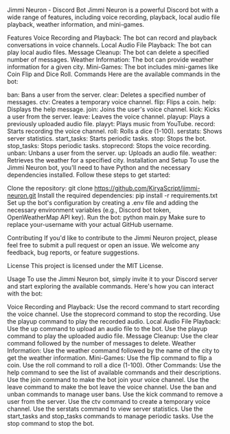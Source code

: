 Jimmi Neuron - Discord Bot
Jimmi Neuron is a powerful Discord bot with a wide range of features, including voice recording, playback, local audio file playback, weather information, and mini-games.

Features
Voice Recording and Playback: The bot can record and playback conversations in voice channels.
Local Audio File Playback: The bot can play local audio files.
Message Cleanup: The bot can delete a specified number of messages.
Weather Information: The bot can provide weather information for a given city.
Mini-Games: The bot includes mini-games like Coin Flip and Dice Roll.
Commands
Here are the available commands in the bot:

ban: Bans a user from the server.
clear: Deletes a specified number of messages.
ctv: Creates a temporary voice channel.
flip: Flips a coin.
help: Displays the help message.
join: Joins the user's voice channel.
kick: Kicks a user from the server.
leave: Leaves the voice channel.
playup: Plays a previously uploaded audio file.
playyt: Plays music from YouTube.
record: Starts recording the voice channel.
roll: Rolls a dice (1-100).
serstats: Shows server statistics.
start_tasks: Starts periodic tasks.
stop: Stops the bot.
stop_tasks: Stops periodic tasks.
stoprecord: Stops the voice recording.
unban: Unbans a user from the server.
up: Uploads an audio file.
weather: Retrieves the weather for a specified city.
Installation and Setup
To use the Jimmi Neuron bot, you'll need to have Python and the necessary dependencies installed. Follow these steps to get started:

Clone the repository: git clone https://github.com/KiryaScript/jimmi-neuron.git
Install the required dependencies: pip install -r requirements.txt
Set up the bot's configuration by creating a .env file and adding the necessary environment variables (e.g., Discord bot token, OpenWeatherMap API key).
Run the bot: python main.py
Make sure to replace your-username with your actual GitHub username.

Contributing
If you'd like to contribute to the Jimmi Neuron project, please feel free to submit a pull request or open an issue. We welcome any feedback, bug reports, or feature suggestions.

License
This project is licensed under the MIT License.

Usage
To use the Jimmi Neuron bot, simply invite it to your Discord server and start exploring the available commands. Here's how you can interact with the bot:

Voice Recording and Playback:
Use the record command to start recording the voice channel.
Use the stoprecord command to stop the recording.
Use the playup command to play the recorded audio.
Local Audio File Playback:
Use the up command to upload an audio file to the bot.
Use the playup command to play the uploaded audio file.
Message Cleanup:
Use the clear command followed by the number of messages to delete.
Weather Information:
Use the weather command followed by the name of the city to get the weather information.
Mini-Games:
Use the flip command to flip a coin.
Use the roll command to roll a dice (1-100).
Other Commands:
Use the help command to see the list of available commands and their descriptions.
Use the join command to make the bot join your voice channel.
Use the leave command to make the bot leave the voice channel.
Use the ban and unban commands to manage user bans.
Use the kick command to remove a user from the server.
Use the ctv command to create a temporary voice channel.
Use the serstats command to view server statistics.
Use the start_tasks and stop_tasks commands to manage periodic tasks.
Use the stop command to stop the bot.
